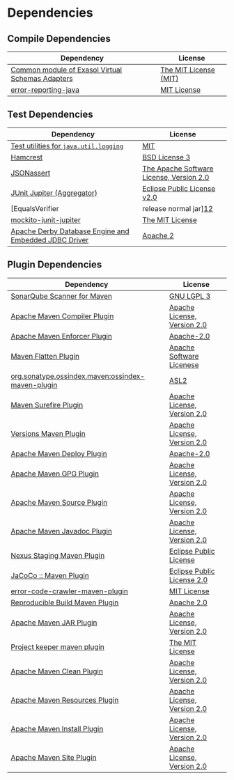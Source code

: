 <!-- @formatter:off -->
# Dependencies

## Compile Dependencies

| Dependency                                            | License                    |
| ----------------------------------------------------- | -------------------------- |
| [Common module of Exasol Virtual Schemas Adapters][0] | [The MIT License (MIT)][1] |
| [error-reporting-java][2]                             | [MIT License][3]           |

## Test Dependencies

| Dependency                                                  | License                                       |
| ----------------------------------------------------------- | --------------------------------------------- |
| [Test utilities for `java.util.logging`][4]                 | [MIT][5]                                      |
| [Hamcrest][6]                                               | [BSD License 3][7]                            |
| [JSONassert][8]                                             | [The Apache Software License, Version 2.0][9] |
| [JUnit Jupiter (Aggregator)][10]                            | [Eclipse Public License v2.0][11]             |
| [EqualsVerifier | release normal jar][12]                   | [Apache License, Version 2.0][13]             |
| [mockito-junit-jupiter][14]                                 | [The MIT License][15]                         |
| [Apache Derby Database Engine and Embedded JDBC Driver][16] | [Apache 2][9]                                 |

## Plugin Dependencies

| Dependency                                              | License                           |
| ------------------------------------------------------- | --------------------------------- |
| [SonarQube Scanner for Maven][17]                       | [GNU LGPL 3][18]                  |
| [Apache Maven Compiler Plugin][19]                      | [Apache License, Version 2.0][13] |
| [Apache Maven Enforcer Plugin][20]                      | [Apache-2.0][13]                  |
| [Maven Flatten Plugin][21]                              | [Apache Software Licenese][13]    |
| [org.sonatype.ossindex.maven:ossindex-maven-plugin][22] | [ASL2][9]                         |
| [Maven Surefire Plugin][23]                             | [Apache License, Version 2.0][13] |
| [Versions Maven Plugin][24]                             | [Apache License, Version 2.0][13] |
| [Apache Maven Deploy Plugin][25]                        | [Apache-2.0][13]                  |
| [Apache Maven GPG Plugin][26]                           | [Apache License, Version 2.0][13] |
| [Apache Maven Source Plugin][27]                        | [Apache License, Version 2.0][13] |
| [Apache Maven Javadoc Plugin][28]                       | [Apache License, Version 2.0][13] |
| [Nexus Staging Maven Plugin][29]                        | [Eclipse Public License][30]      |
| [JaCoCo :: Maven Plugin][31]                            | [Eclipse Public License 2.0][32]  |
| [error-code-crawler-maven-plugin][33]                   | [MIT License][34]                 |
| [Reproducible Build Maven Plugin][35]                   | [Apache 2.0][9]                   |
| [Apache Maven JAR Plugin][36]                           | [Apache License, Version 2.0][13] |
| [Project keeper maven plugin][37]                       | [The MIT License][38]             |
| [Apache Maven Clean Plugin][39]                         | [Apache License, Version 2.0][13] |
| [Apache Maven Resources Plugin][40]                     | [Apache License, Version 2.0][13] |
| [Apache Maven Install Plugin][41]                       | [Apache License, Version 2.0][9]  |
| [Apache Maven Site Plugin][42]                          | [Apache License, Version 2.0][13] |

[0]: https://github.com/exasol/virtual-schema-common-java/
[1]: https://github.com/exasol/virtual-schema-common-java/blob/main/LICENSE
[2]: https://github.com/exasol/error-reporting-java/
[3]: https://github.com/exasol/error-reporting-java/blob/main/LICENSE
[4]: https://github.com/exasol/java-util-logging-testing/
[5]: https://opensource.org/licenses/MIT
[6]: http://hamcrest.org/JavaHamcrest/
[7]: http://opensource.org/licenses/BSD-3-Clause
[8]: https://github.com/skyscreamer/JSONassert
[9]: http://www.apache.org/licenses/LICENSE-2.0.txt
[10]: https://junit.org/junit5/
[11]: https://www.eclipse.org/legal/epl-v20.html
[12]: https://www.jqno.nl/equalsverifier
[13]: https://www.apache.org/licenses/LICENSE-2.0.txt
[14]: https://github.com/mockito/mockito
[15]: https://github.com/mockito/mockito/blob/main/LICENSE
[16]: http://db.apache.org/derby/
[17]: http://sonarsource.github.io/sonar-scanner-maven/
[18]: http://www.gnu.org/licenses/lgpl.txt
[19]: https://maven.apache.org/plugins/maven-compiler-plugin/
[20]: https://maven.apache.org/enforcer/maven-enforcer-plugin/
[21]: https://www.mojohaus.org/flatten-maven-plugin/
[22]: https://sonatype.github.io/ossindex-maven/maven-plugin/
[23]: https://maven.apache.org/surefire/maven-surefire-plugin/
[24]: https://www.mojohaus.org/versions/versions-maven-plugin/
[25]: https://maven.apache.org/plugins/maven-deploy-plugin/
[26]: https://maven.apache.org/plugins/maven-gpg-plugin/
[27]: https://maven.apache.org/plugins/maven-source-plugin/
[28]: https://maven.apache.org/plugins/maven-javadoc-plugin/
[29]: http://www.sonatype.com/public-parent/nexus-maven-plugins/nexus-staging/nexus-staging-maven-plugin/
[30]: http://www.eclipse.org/legal/epl-v10.html
[31]: https://www.jacoco.org/jacoco/trunk/doc/maven.html
[32]: https://www.eclipse.org/legal/epl-2.0/
[33]: https://github.com/exasol/error-code-crawler-maven-plugin/
[34]: https://github.com/exasol/error-code-crawler-maven-plugin/blob/main/LICENSE
[35]: http://zlika.github.io/reproducible-build-maven-plugin
[36]: https://maven.apache.org/plugins/maven-jar-plugin/
[37]: https://github.com/exasol/project-keeper/
[38]: https://github.com/exasol/project-keeper/blob/main/LICENSE
[39]: https://maven.apache.org/plugins/maven-clean-plugin/
[40]: https://maven.apache.org/plugins/maven-resources-plugin/
[41]: http://maven.apache.org/plugins/maven-install-plugin/
[42]: https://maven.apache.org/plugins/maven-site-plugin/
